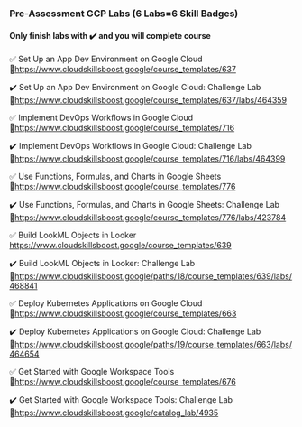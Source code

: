 ### Pre-Assessment GCP Labs (6 Labs=6 Skill Badges)

#### Only finish labs with ✔️ and you will complete course

✅ Set Up an App Dev Environment on Google Cloud    
🔗https://www.cloudskillsboost.google/course_templates/637

✔️ Set Up an App Dev Environment on Google Cloud: Challenge Lab  
🔗https://www.cloudskillsboost.google/course_templates/637/labs/464359

✅ Implement DevOps Workflows in Google Cloud    
🔗https://www.cloudskillsboost.google/course_templates/716

✔️ Implement DevOps Workflows in Google Cloud: Challenge Lab   
🔗https://www.cloudskillsboost.google/course_templates/716/labs/464399

✅ Use Functions, Formulas, and Charts in Google Sheets  
🔗https://www.cloudskillsboost.google/course_templates/776

✔️ Use Functions, Formulas, and Charts in Google Sheets: Challenge Lab   
🔗https://www.cloudskillsboost.google/course_templates/776/labs/423784

✅ Build LookML Objects in Looker  
https://www.cloudskillsboost.google/course_templates/639

✔️ Build LookML Objects in Looker: Challenge Lab   
🔗https://www.cloudskillsboost.google/paths/18/course_templates/639/labs/468841

✅ Deploy Kubernetes Applications on Google Cloud  
🔗https://www.cloudskillsboost.google/course_templates/663

✔️ Deploy Kubernetes Applications on Google Cloud: Challenge Lab   
🔗https://www.cloudskillsboost.google/paths/19/course_templates/663/labs/464654

✅ Get Started with Google Workspace Tools  
🔗https://www.cloudskillsboost.google/course_templates/676

✔️ Get Started with Google Workspace Tools: Challenge Lab  
🔗https://www.cloudskillsboost.google/catalog_lab/4935
